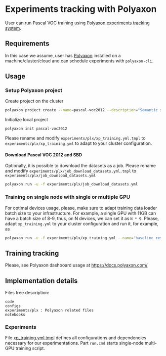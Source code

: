 # Experiments tracking with Polyaxon

User can run Pascal VOC training using [Polyaxon experiments tracking system](https://polyaxon.com/).

## Requirements

In this case we assume, user has [Polyaxon](https://polyaxon.com/) installed on a machine/cluster/cloud and can schedule experiments with `polyaxon-cli`.

## Usage

### Setup Polyaxon project

Create project on the cluster
```bash
polyaxon project create --name=pascal-voc2012 --description="Semantic segmentation on Pascal VOC2012"
```
Initialize local project
```bash
polyaxon init pascal-voc2012
``` 

Please rename and modify `experiments/plx/xp_training.yml.tmpl` to `experiments/plx/xp_training.yml` 
to adapt to your cluster configuration.

#### Download Pascal VOC 2012 and SBD

Optionally, it is possible to download the datasets as a job. 
Please rename and modify `experiments/plx/job_download_datasets.yml.tmpl` to `experiments/plx/job_download_datasets.yml`
```bash
polyaxon run -u -f experiments/plx/job_download_datasets.yml
```

### Training on single node with single or multiple GPU

For optimal devices usage, please, make sure to adapt training data loader batch size to your infrastructure. 
For example, a single GPU with 11GB can have a batch size of 8-9, thus, on N devices, we can set it as `N * 9`.
Please, adapt `xp_training.yml` to your cluster configuration and run it, for example, as

```bash
polyaxon run -u -f experiments/plx/xp_training.yml --name="baseline_resnet101_sbd" --tags=train,deeplab,sbd
```

## Training tracking

Please, see Polyaxon dashboard usage at https://docs.polyaxon.com/


## Implementation details

Files tree description:
```
code
configs  
experiments/plx : Polyaxon related files
notebooks 
```

### Experiments

File [xp_training.yml.tmpl](experiments/plx/xp_training.yml.tmpl) defines all configurations and dependencies 
necessary for our experimentations. Part `run.cmd` starts single-node multi-GPU training script. 
